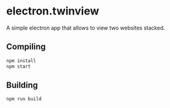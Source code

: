 # electron.twinview

A simple electron app that allows to view two websites stacked.


## Compiling
```sh
npm install
npm start
```

## Building
```sh
npm run build
```
